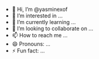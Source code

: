 - 👋 Hi, I’m @yasminexof
- 👀 I’m interested in ...
- 🌱 I’m currently learning ...
- 💞️ I’m looking to collaborate on ...
- 📫 How to reach me ...
- 😄 Pronouns: ...
- ⚡ Fun fact: ...

<!---
yasminexof/yasminexof is a ✨ special ✨ repository because its `README.md` (this file) appears on your GitHub profile.
You can click the Preview link to take a look at your changes.
--->
